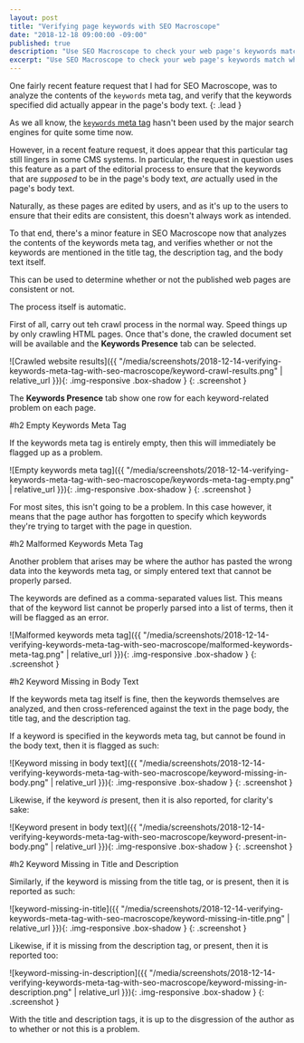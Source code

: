```yaml
---
layout: post
title: "Verifying page keywords with SEO Macroscope"
date: "2018-12-18 09:00:00 -09:00"
published: true
description: "Use SEO Macroscope to check your web page's keywords match what is specified in the keywords meta tag."
excerpt: "Use SEO Macroscope to check your web page's keywords match what is specified in the keywords meta tag."
---
```


One fairly recent feature request that I had for SEO Macroscope, was to analyze the contents of the `keywords` meta tag, and verify that the keywords specified did actually appear in the page's body text.
{: .lead }

As we all know, the [`keywords` meta tag](https://webmasters.googleblog.com/2009/09/google-does-not-use-keywords-meta-tag.html) hasn't been used by the major search engines for quite some time now.

However, in a recent feature request, it does appear that this particular tag still lingers in some CMS systems. In particular, the request in question uses this feature as a part of the editorial process to ensure that the keywords that are *supposed* to be in the page's body text, *are* actually used in the page's body text.

Naturally, as these pages are edited by users, and as it's up to the users to ensure that their edits are consistent, this doesn't always work as intended.

To that end, there's a minor feature in SEO Macroscope now that analyzes the contents of the keywords meta tag, and verifies whether or not the keywords are mentioned in the title tag, the description tag, and the body text itself.

This can be used to determine whether or not the published web pages are consistent or not.

The process itself is automatic.

First of all, carry out teh crawl process in the normal way. Speed things up by only crawling HTML pages. Once that's done, the crawled document set will be available and the **Keywords Presence** tab can be selected.

![Crawled website results]({{ "/media/screenshots/2018-12-14-verifying-keywords-meta-tag-with-seo-macroscope/keyword-crawl-results.png" | relative_url }}){: .img-responsive .box-shadow }
{: .screenshot }

The **Keywords Presence** tab show one row for each keyword-related problem on each page.

#h2 Empty Keywords Meta Tag

If the keywords meta tag is entirely empty, then this will immediately be flagged up as a problem.

![Empty keywords meta tag]({{ "/media/screenshots/2018-12-14-verifying-keywords-meta-tag-with-seo-macroscope/keywords-meta-tag-empty.png" | relative_url }}){: .img-responsive .box-shadow }
{: .screenshot }

For most sites, this isn't going to be a problem. In this case however, it means that the page author has forgotten to specify which keywords they're trying to target with the page in question.

#h2 Malformed Keywords Meta Tag

Another problem that arises may be where the author has pasted the wrong data into the keywords meta tag, or simply entered text that cannot be properly parsed.

The keywords are defined as a comma-separated values list. This means that of the keyword list cannot be properly parsed into a list of terms, then it will be flagged as an error.

![Malformed keywords meta tag]({{ "/media/screenshots/2018-12-14-verifying-keywords-meta-tag-with-seo-macroscope/malformed-keywords-meta-tag.png" | relative_url }}){: .img-responsive .box-shadow }
{: .screenshot }

#h2 Keyword Missing in Body Text

If the keywords meta tag itself is fine, then the keywords themselves are analyzed, and then cross-referenced against the text in the page body, the title tag, and the description tag.

If a keyword is specified in the keywords meta tag, but cannot be found in the body text, then it is flagged as such:

![Keyword missing in body text]({{ "/media/screenshots/2018-12-14-verifying-keywords-meta-tag-with-seo-macroscope/keyword-missing-in-body.png" | relative_url }}){: .img-responsive .box-shadow }
{: .screenshot }

Likewise, if the keyword *is* present, then it is also reported, for clarity's sake:

![Keyword present in body text]({{ "/media/screenshots/2018-12-14-verifying-keywords-meta-tag-with-seo-macroscope/keyword-present-in-body.png" | relative_url }}){: .img-responsive .box-shadow }
{: .screenshot }

#h2 Keyword Missing in Title and Description

Similarly, if the keyword is missing from the title tag, or is present, then it is reported as such:

![keyword-missing-in-title]({{ "/media/screenshots/2018-12-14-verifying-keywords-meta-tag-with-seo-macroscope/keyword-missing-in-title.png" | relative_url }}){: .img-responsive .box-shadow }
{: .screenshot }

Likewise, if it is missing from the description tag, or present, then it is reported too:

![keyword-missing-in-description]({{ "/media/screenshots/2018-12-14-verifying-keywords-meta-tag-with-seo-macroscope/keyword-missing-in-description.png" | relative_url }}){: .img-responsive .box-shadow }
{: .screenshot }

With the title and description tags, it is up to the disgression of the author as to whether or not this is a problem.
